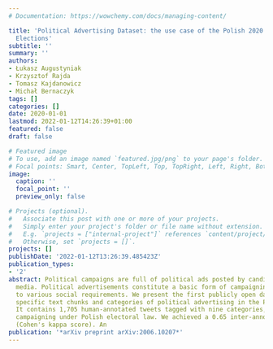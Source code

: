 ```yaml
---
# Documentation: https://wowchemy.com/docs/managing-content/

title: 'Political Advertising Dataset: the use case of the Polish 2020 Presidential
  Elections'
subtitle: ''
summary: ''
authors:
- Łukasz Augustyniak
- Krzysztof Rajda
- Tomasz Kajdanowicz
- Michał Bernaczyk
tags: []
categories: []
date: 2020-01-01
lastmod: 2022-01-12T14:26:39+01:00
featured: false
draft: false

# Featured image
# To use, add an image named `featured.jpg/png` to your page's folder.
# Focal points: Smart, Center, TopLeft, Top, TopRight, Left, Right, BottomLeft, Bottom, BottomRight.
image:
  caption: ''
  focal_point: ''
  preview_only: false

# Projects (optional).
#   Associate this post with one or more of your projects.
#   Simply enter your project's folder or file name without extension.
#   E.g. `projects = ["internal-project"]` references `content/project/deep-learning/index.md`.
#   Otherwise, set `projects = []`.
projects: []
publishDate: '2022-01-12T13:26:39.485423Z'
publication_types:
- '2'
abstract: Political campaigns are full of political ads posted by candidates on social
  media. Political advertisements constitute a basic form of campaigning, subjected
  to various social requirements. We present the first publicly open dataset for detecting
  specific text chunks and categories of political advertising in the Polish language.
  It contains 1,705 human-annotated tweets tagged with nine categories, which constitute
  campaigning under Polish electoral law. We achieved a 0.65 inter-annotator agreement
  (Cohen's kappa score). An
publication: '*arXiv preprint arXiv:2006.10207*'
---
```

